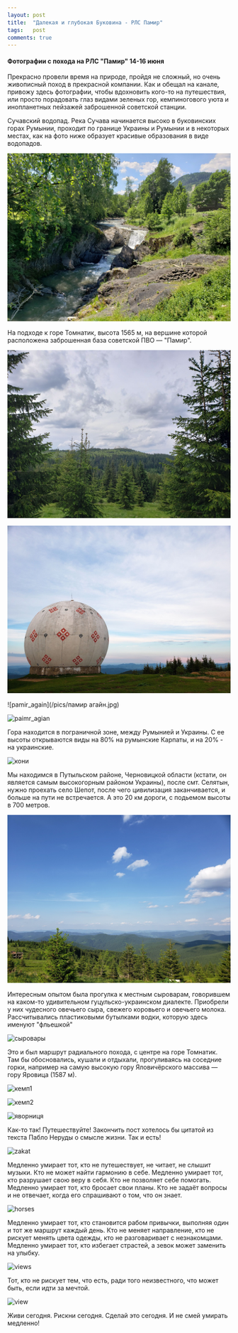 ```yaml
---
layout: post
title:  "Далекая и глубокая Буковина - РЛС Памир"
tags:   post
comments: true
---
```


#### Фотографии с похода на РЛС "Памир" 14-16 июня

Прекрасно провели время на природе, пройдя не сложный, но очень живописный поход в прекрасной компании. Как и обещал на канале, привожу здесь фотографии, чтобы вдохновить кого-то на путешествия, или просто порадовать глаз видами зеленых гор, кемпиногового уюта и инопланетных пейзажей заброшенной советской станции.

Сучавский водопад. Река Сучава начинается высоко в буковинских горах Румынии, проходит по границе Украины и Румынии и в некоторых местах, как на фото ниже образует красивые образования в виде водопадов.

![first](/pics/20190614_124840.jpg)

На подходе к горе Томнатик, высота 1565 м, на вершине которой расположена заброшенная база советской ПВО — "Памир".

![podxod](/pics/napodxode.jpg)

![памир](/pics/памир.jpg)

![pamir_again](/pics/памир агайн.jpg)

![paimr_agian](https://lh3.googleusercontent.com/eo047sEj8ttcxZwPzTFCJoEGBE4ViQf48zSxFwflD8J7GKtlxRCgxRv1AtoXOkZOIFnxTw9WjQP3MLG0PvqLvv2F-x3kOYaGL4tpXeFe4S0T1pjXXKRqaTbWIiGbtYBfmEKktiS4FB-GNG136DmC48ktBfZNZo2ipN3GUv32PeHwPyDIFXrNmcCATpAfVXC9QOAHf4kzVt0ehQ_vjug4IwAzh4fZimIDeWE-kkTTqu0DPsfgoYRN2taJGT0o9CkX68bBOBhhR2uGdoBVVq1ATkMrqbhadGeU4J9tvWga8bXlegUrlDPB7hgN1WuenWKhegC22sSEIffWj-Rxy1f15djPgIDAs00jmGVQjz2VusFeRy3f3TFNn7-PiJNAq01inPxGSqpfEjyo0o2QY1ExWCLnOhaAATl-LduXZc3u9zsIyTLNWJtIHxFKQtiQCk24P3RuAdFl_5kb4edkrQlsUb1-yOqCL_CV8V-QrMUSH46s9gCpP2xRxboI8vmGxp-XUj_xfl5mvF7nGK006N1JQp2q439y9s2B5X4j9sTcZvMd9HHhWm8gqzfzUlyyXaQcZFnVvoZiT3z1gXli9RQBXd85IYRB8GgNx0IPZy9XB4WJC7Q_4dtrC50afIBfIIF_Mr15ueK3nJqOBMIWgLSo32h14Xe-mLdP=w1950-h1462-no)

Гора находится в пограничной зоне, между Румынией и Украины. С ее высоты открываются виды на 80% на румынские Карпаты, и на 20% - на украинские.

![кони](https://lh3.googleusercontent.com/2k94uskDh66A0jCqlOxjTlRSlSSxmsP7RMfx9v5O_mk-DbIUtqJ_RN6FncUJZmH0WfydpONwA7zQeZuryIrd5sGqj3MK7dHJWuzrqQ-IQdXblZ5Wu4iBDYVBq-gaZ0zULeixS5GMqqe4JfILke397NRcSGwDshXcYDsDP2g2MHq-aX4qHnaQqN6prqYVswNZlsm_SZiLCiCHqb4lr7Zy8f6jK4Erxh421RGFvtPmsSYptfBGSEVqqrbrdDUZuKJzhSqve2jmWILXAmRxtESVNByOKwWRbJbD4JtXf9LFiyDU_5Z96Jjnd2cca4u7RCGWKBj4dNcPt3JYOKOWI_opGUsfBUhXPFIe_C66L08LUYEpqVvBz7sqxsoTC2MC562-7-wBy6xS18rrX95q9vnSj9Sbsp9hxsTnx5aI2y55YVdku_QfmwZtq5DmEuBELSDJmUKJPUeF4qZFSURboN1eamJ9TVtfaH_ufXWuARoV-uqdKeeNm0oCGPz-d6sS64I3ydJWoFF--vSCXLdtMBgodeVqb2RDJ-W7nHItLS4N8ps0EW8xMg9V2OVZwX_r3hGUKsfCKJC_bBfpVNP_kOv9MwtobJLqN9WBch5zqivMx5UDw_hSR9NML3IbXoI6NVfGPdkN-sXIiRS-giALeWSFJSEKDJIFauMF=w1950-h1462-no)

Мы находимся в Путыльском районе, Черновицкой области (кстати, он является самым высокогорным районом Украины), после смт. Селятын, нужно проехать село Шепот, после чего цивилизация заканчивается, и больше на пути не встречается. А это 20 км дороги, с подьемом высоты в 700 метров.

![romania](https://github.com/viktorbezhenar/viktorbezhenar/blob/master/pics/%D1%80%D0%BE%D0%BC%D0%B0%D0%BD%D0%B8%D1%8F.jpg)

Интересным опытом была прогулка к местным сыроварам, говорившем на каком-то удивительном гуцульско-украинском диалекте. Приобрели у них чудесного овечьего сыра, свежего коровьего и овечьего молока. Рассчитывались пластиковыми бутылками водки, которую здесь именуют "фльешкой"

![cыровары](https://lh3.googleusercontent.com/22RbCW-6xblIe0KV1nP8-F9fZxnfy4pFVU7OtD7E3x_8FvtKKesQFA394_H_CaLRH1SuxQkfeZNfv3iy4W9bDM8NeE15g-EQCsCIbU-mMkRc9SsiNWQbY5Czqjp2NytvSa2zwxmvbf5niZpiS9BxuFIySqavucZ63BBm-7jToUuDZ38zmQ_NRqPSZllQEGPjz103QzMpAI9QIsqYxerL6-j4rqEvFDPTKa_L_sb-hs7t-fmq3rwKmIvRMaPUi1jvsYnvxBaSXqfHZqHT_6x9L5Jy1dYs87cnAf-RUZPWnYKVooXxnyp00y80lUomssgxNCGHRV3unZAkknWwD-4QSexWh8kxxXaq6IeSRi9RcRIdentU3AlBDydNdCRxS7d1luHHhuRAXS9p5U55oCbIEzyxQR6_bvFDEJsaTHcDx2yaV5zE5iUA60G38beBEkJgM_yOyl9QDo43x6SfuSNgAHN7FAlgRJHWLVfnjB-lk_B_wHqRjA3tvFXMTyABM_iZOLy-qkkc_sgczNQi-4TN9oNRdgBIb1U9Y1tc35hsdhqOlPsnYRg8GKbMAZTcIIWF4Nm66YFOMGnpUOM09KrJCTFHSqNX1VEmPFoSKT4_db1cdnSP5sgKdl-j4kUHjXxB2D-PU7BdabXYe_EgY2oBJT6NyDmbpSXd=w1950-h1462-no)

Это и был маршрут радиального похода, с центре на горе Томнатик. Там бы обосновались, кушали и отдыхали, прогуливаясь на соседние горки, например на самую высокую гору Яловичёрского массива — гору Яровица (1587 м).

![кемп1](https://lh3.googleusercontent.com/P73cFLxpA8DuBncM50d4yG3lpeKdWCPYDCFl_41HOzHDSVYWR3oMgx8umcVzDJcG3B3XB2sVEKAtKTZE06L12KdBidYc3BGjh9HZ2CfkcZDCpmtuZE5C9qJV_RXJwA_6ZiXs2CnUpMY0sDlnWr_eObSrVwrP4xmRyxPaUluKWYilsnVydCBMdmcnd1jXRBpqlZQubYMibcizXN1p65JTOtriXTDcXw8YTOb9OKoVK3JSmb_Hm2vppED__eho5JyL1rQkBprmicp51j4zlyAlHhQYLhgLZ0WZnCL438pSMAJ9DWOi92rCd9Lne8m3xPvFao05aUeWmfHBW12mmC_f1CXCPGKXedz4_s3We3j2nss7m7T0iPLawyVxExZDuJ_uNyOII7TT3IltIVatbYiU9D07Cry-fq_ckzG5Pzs7KFnwT21ExFMasdMZvN15yjP1qtJAzqVBYvxUnAtyc9VN4YK5gtrbFp3KDZrl7bnWw9YAP1S3I1dBK6SEN9ayHegdhs8mr3K1P71xtK_PDZCJDjQY_Yw00vIHSebtuysRRsMOk8fMmZ67TG6S33pB_3T-HvW7af_hNRg4MGS2nIXDLCRLpRJlShCNSSzFCf19cehZWEYjTM8NSnqdJRE2wwUxNjHdbtCFaCoNUgABjQnmHWjuFhJM7x7N=w1950-h1462-no)

![кемп2](https://lh3.googleusercontent.com/RXg8c4kYJe5c7ypWC57alcAiLyzgrNUmcl40w9hh8yOWiJ0gHRTIYQW8G8LMj1deKgvEpcS2fq_otZ4pKEztX1Nx2kGuBtdUf8aN0KEUdFwak2rwZl5IZy1SAxQw1XZlW0IXwtScfVBZxpx8Qn1GJLErHULzVLhHHfkfksFhuf0gjkHoT_03ec87O_zzgn6J8vRnmbmlY6TwTnoODaZd1g_gxMKthGTmj_4FTv4k6N2CIMTHu4MQHAKTf6P0oKvfP5nR07rU3M5L6bl9I8Vem8GHI7nClCVMhH39tX78U34ggcWNrxq_02CwNZpSbTXXHEQFnJdqDT6lja5ATuX3G_OBwFSUubh-PriEwp7KEaqOgllinEVJ6ip8sEfvvkw3SB8AE81j_8E6NWofsOXoChUeo3QSOULfH4Hwa3pmLFR6TiugcZvU7JrpOuagRbECoE4SRf7tACfS6d8HumubiFqMpY6pKE69jyL9hMq8aStPNL-LAbt5OnEZdpP0XKjUzrX5qYjsjRe3J1Xjs-oTRl8ORdGuo09DtXg1hU5xXX18fEbCpQKuBxBxsJrOD7F5n9epMHgEdyrxiHnKzg7Q8JWF1poorw2sve9BrLGGwKFmqYRDLGFpM_xilvVlg5qnTkZNbmRtjDrk21w8aOBUkY8Me6GnTBGW=w1950-h1462-no)

![яворниця](https://lh3.googleusercontent.com/vKNYqfTbxZxkbdC8Mnw4_8slGg40EasD-mfRRZV5IWphrblnwSiuln2S_5mgygwcKwebVoIyBO7PkJ2QSegfvKm69aV02I2iNn1TUvOgYyxl2VosBbp5aMIO_9_NhNwOvXxZjQnKMG4yrJIC0_qEvgKNthQBkh9-FMt9Ps9vZh9YC1IaxqiwL_GcI6qatwsojZ63qnbv0lFf1BxZ-d-L5SCrumxxw6YGCsxiCur6RirJAzNUH9Xrll-BGCTX4_De45ynfqYi8LjGnou1448REjuwwjBq9MMdI8VW3HOMqdrZ4M0McP4W-MRCcav9YVj3bUsVedh7DjQWWeST5s5JjrTHBC6qrRwZ0PquhbHDSoluR9Bcp5Gyfqgj65WTuvx8zubKVEjCPE2UO-NRpoH7MizgwoaUVIILLtpx4zCkC655vrGX-NXu6fpL9bQQlx3NsZBw_w3YcnmMwXuCIABqMhkL4jNSr0g6lvVJ8ZQ741_-l6lll7Ls9U3Ea7jN150ybUdso3kZAd7NlAUbVkGW8p9mweWCTQQQkEQVJSMnHPVqD2Uj5VbysvEGced3Ju6qwsE9bo_AacaaDBClFt2PlVr1lAnWeRtvh3q954QlQDQusvXL_TGVZ90DWbvVpA2tyTub0d9KU0rn9Kt3yptwzCICqi9TrU0k=w1950-h1462-no)

Как-то так! Путешествуйте! Закончить пост хотелось бы цитатой из текста Пабло Неруды о смысле жизни. Так и есть!

![zakat](https://lh3.googleusercontent.com/bIo57TX4_mmizG6u863SRSvtwVdJopn-Oe5LPcNse8LtFNQBB7w6dWy-nT3hmxTazQNmLDtEJR720EJQoBBk1-znlVBhZeAj5eCu5uvc0eotIJKxY2kSkBANkG78fyeR6DEStj0YGDrWh5xT_4-srpyt5DDjh8tS1QVXcxTThkp9Ag2YfkfLXliMPUJQ3Ljn286qLVFacdIOhn-uG_uP4Rv2PasxzYIQJgVEpfPbK_ZGk__2mn9JIFx3TwMcO77QlvnqVNVDbqPA4vPqkcDb7X8Wjyc8tRlKPXiL-fsM56AyQx5pDOSNMQmv7jHmLSV8NOB32n-kuoqJPv4B3wg0v00qQwTPRrKgMxPJhHqkGcTTjBtYKM6otgeaX9F2uDDu2YHhYcucGZJLi7BDYW4I7PQcREkXmLFaFlElIHu30rNGA3VEVtaY-_d9oVTxXNPY77UR20ReGw9QpqluJx9wO5mHUnQtJGf7DUlmdiQgOR57Nai9OU8wkbQTLsPJFliars5ZkzDHooxHD8RTP6MRHnH7pbJoU5QzEoIrXFS-svXiH4kwL78KPRpWGZpvaoJRAvBFTYtNZW5zN_-S0rdaL1ObYN9nsdH2mjLosAVu22opdhzG7-9LnaYUvjrZiV9i0MbGeT2FOqOf_E--t9wz65RE8S3ZJadu=w1950-h1462-no)

Медленно умирает тот, кто не путешествует, не читает, не слышит музыки. Кто не может найти гармонию в себе. Медленно умирает тот, кто разрушает свою веру в себя. Кто не позволяет себе помогать. Медленно умирает тот, кто бросает свои планы. Кто не задаёт вопросы и не отвечает, когда его спрашивают о том, что он знает.

![horses](https://lh3.googleusercontent.com/n1IrJPVDMbtLqkZeSpteb-JXrKi6aFKFhOmT9fg5YfmjLakBoWiksQA14PoIwwOsluRmkPYDRNkaHkSPbz5Sc9_WbjEuTaiJODezMOhq10KQjiJIuLRPeFZdc4hIpWjehh0HkgSL9OBvHS7zIiAhA8DHBiZDYN4J5igIYm_5d-5cpRvcM43W-Vsj0Vfje7CO83eJaL-GJIad8SvCTxkrx9o7sbVh7vWwP8sTn9i4aYpxZ28kwAaqsrlQ1Twrc13hc8vdyLbzSmA9YioDQecsXn0XEnd3DLywkAvAUsq6OruqqzV9QpydNUZDIWLvk51mc9aVamft8wuiiXfvqTy2Ze69hqTJzjhzxF2nxXB-iJ1Djw5hdPT-3JdfSKVA2HpRzmCb0C18E0j-wSI3Cvh-JU5J1wIvUh4GJwy6nMH5TbH7JhjwFiudv7DeJkePJWhAfkjdbzQT1CfjuGjfUOqQ3DEX0gv3rS3l3lACGISHybrcDqlnt2g1N_6xE4vvF2kEoLlD74PdFOpkmdhVBSWUd3f9jzfFPkpQZZSjPe-LFT4CfZRIEV_G6OYEWi9ko-hHt9jbjeATQRKdbTCfsFiOlE3jzcwR2k9-syLPrmdsEVygC2NPGuxb9YNzWjmoMgXoN22y-rnwRoxYZ9SRykY1U3V5s8VCreud=w1950-h1462-no)

Медленно умирает тот, кто становится рабом привычки, выполняя один и тот же маршрут каждый день. Кто не меняет направление, кто не рискует менять цвета одежды, кто не разговаривает с незнакомцами. Медленно умирает тот, кто избегает страстей, а зевок может заменить на улыбку.

![views](https://lh3.googleusercontent.com/5aFqAHzkSq9TRDh4AxNdTwXUGGadOzMxkNa9G6zds_gfmeC7pg3UORea4oUEAVF2109AJ9uJyFPiM0mDarTOjj5Frr-JseNt489QbVhVDh_nCbzPCwSIBKMxOfDli0Fv21th-ZHq_9Zr9duzpxOY0Ubrv8LKv_cS8r0fvlxx3WmLC7qc9dIhXs7UIrkT_Kihw6OJMdylpXsuAqaKS_YiX0rTycaMSu1szbi4yHROyvfqeQ14g3oMVwZNJjoAzr7vywzbqwFOeKa-zPePFYn_olM35WKu7DfIMgXRhXegKT6DF2dDLLC2Z3Gkjtr4nXdjROTYuBKXPTuULJKFDh7I0zQDsSzrrIqnGvSbRczBJJprbxvoMjI7oq3no5IQyjCU5Rbzi9VXhxOHrTxw0qweOBd3g0b2a3qGkqnUzKvcdcu8DMeL6M3xzEd08tJVnNIkWCIzu0E2WNA-XdzaAbmW1pvQwoaGxqKLeO3H7ZTiNXJSmiPGPAVXtbK1WpeyG5HYhLcl4E-QIwTMT6L5v0ZM7d2ZvWUVK-dKWdToEVgdUrT-jibDpmuyZ5NJqUskADZiEFueHjA3-551s37IDkrqwWPY40XmUDXw-oSlV6atQ_d5u84czdUYk4ybTImBVhKwyAPyhQCTdn5qqzrSyvB0YH2k_Jtm6CTA=w1950-h1462-no)

Тот, кто не рискует тем, что есть, ради того неизвестного, что может быть, если идти за мечтой.

![view](https://lh3.googleusercontent.com/K1SS7DgUOwHiv_d6HyfH_mqOgheRYvMmOZIDwJWuERqrCBnIl6gLjCwrsp2xHNW34VjgHMdO1ZeQ70w4gtuBQJ_ctEaWrbuYAMMNtaq0BXt0jhWhQIdM3jOhHtbv4ohLtSwe8KRQUQznPZ7tJvPkUa2zBuaIWpciFN57LDd869R5EFGiT6sWdo-YA3qIV72Fo53IzKlQyGlneg_d1TIdAP20OOr3gFEdihImmvrJhZ9B9r5X_zxB2Bh9LXFAWTegivt8oesKSrCwJbcvwWHmcAMmz9WMs0MgWHs1sfodQifdaLi5NyiGc7-H0XdoDVvfS8uZbiEOdOM4szG15tsTaZVEtLTcT3oGK4ibL0C5GpAGk_WWuYJjH_DZyDeF4jrMKasfz5-ndBFsXnPyLR06GsnhI-cxsG5p57ts0CI7mH6mba1Zqo_c44ODZzDxfdW5w6OIL35qoHlL6yj3nD5P407ytha3QKatLgTQKg_F9hxRyPTMDR8z9x9Lp1Iqwjnp96UIWTEeAWCuu5QpUjXyD-5g7d151B_p_Zh7ZVQp7Jt_abkirZZ9KAGV9hmPRVYY8WIygTdeB0x7wCaQb78lZeRXz1APCao8OmFDuTfOVhJxYb3Rrvv3E2yxoembHgS9piaFJ_Oocb4YYfTtlI797lI0E766C4bH=w1950-h1462-no)

Живи сегодня. Рискни сегодня. Сделай это сегодня. И не смей умирать медленно! 

